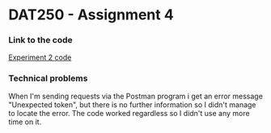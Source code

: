 # DAT250 - Assignment 4

### Link to the code
[Experiment 2 code](https://github.com/SindreFardal/DAT250-assignment4/tree/master/counters/counters/src/main/java/no/hvl/dat110/rest/counters)

### Technical problems
When I'm sending requests via the Postman program i get an error message "Unexpected token", but there is no further information so I didn't manage to locate the error.
The code worked regardless so I didn't use any more time on it.
